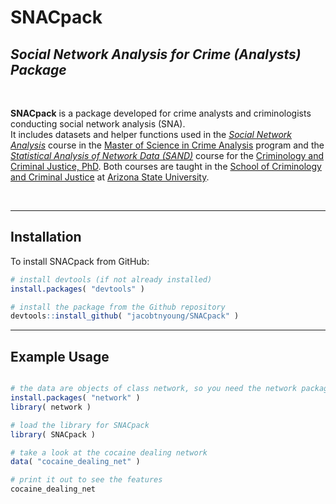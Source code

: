 # SNACpack

## *Social Network Analysis for Crime (Analysts) Package*

<br>

**SNACpack** is a package developed for crime analysts and criminologists conducting social network analysis (SNA).  
It includes datasets and helper functions used in the [*Social Network Analysis*]() course in the [Master of Science in Crime Analysis](https://ccj.asu.edu/degree-programs/ms-crime-analysis) 
program and the [*Statistical Analysis of Network Data (SAND)*](https://jacobtnyoung.github.io/SAND/) 
course for the [Criminology and Criminal Justice, PhD](https://ccj.asu.edu/content/criminology-and-criminal-justice-phd). Both
courses are taught in the [School of Criminology and Criminal Justice](https://ccj.asu.edu) at [Arizona State University](https://www.asu.edu).

<br>

---

## Installation

To install SNACpack from GitHub:

```r
# install devtools (if not already installed)
install.packages( "devtools" )  

# install the package from the Github repository
devtools::install_github( "jacobtnyoung/SNACpack" )
```

---

## Example Usage

```r

# the data are objects of class network, so you need the network package
install.packages( "network" )
library( network )

# load the library for SNACpack
library( SNACpack )

# take a look at the cocaine dealing network
data( "cocaine_dealing_net" )

# print it out to see the features
cocaine_dealing_net

```










